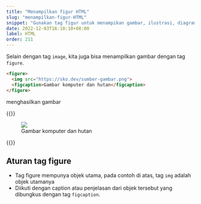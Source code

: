 ```yaml
---
title: "Menampilkan figur HTML"
slug: "menampilkan-figur-HTML"
snippet: "Gunakan tag figur untuk menampikan gambar, ilustrasi, diagram bahkan potongan kode di situs yang kamu buat dengan kode HTML"
date: 2022-12-03T16:10:10+08:00
label: HTML
order: 211
---
```


Selain dengan tag `image`, kita juga bisa menampilkan gambar dengan tag `figure`. 

```html
<figure>
  <img src="https://sko.dev/sumber-gambar.png">
  <figcaption>Gambar komputer dan hutan</figcaption>
</figure>
```

menghasilkan gambar

{{<rawhtml>}}
<figure>
  <img src="https://ucarecdn.com/152bb474-7d2f-4240-a5ad-f8b5f925e49a/-/preview/400x400/">
  <figcaption>Gambar komputer dan hutan</figcaption>
</figure>
{{</rawhtml>}}

## Aturan tag figure
- Tag figure mempunya objek utama, pada contoh di atas, tag `img` adalah objek utamanya
- Diikuti dengan caption atau penjelasan dari objek tersebut yang dibungkus dengan tag `figcaption`.
